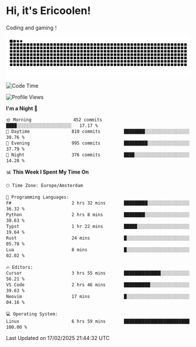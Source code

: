 # Hi, it's Ericoolen!
Coding and gaming！

<picture>
  <source media="(prefers-color-scheme: dark)" srcset="https://raw.githubusercontent.com/Eric-Song-Nop/Eric-Song-Nop/output/github-contribution-grid-snake-dark.svg">
  <source media="(prefers-color-scheme: light)" srcset="https://raw.githubusercontent.com/Eric-Song-Nop/Eric-Song-Nop/output/github-contribution-grid-snake.svg">
  <img alt="github contribution grid snake animation" src="https://raw.githubusercontent.com/Eric-Song-Nop/Eric-Song-Nop/output/github-contribution-grid-snake.svg">
</picture>

<!--START_SECTION:waka-->
![Code Time](http://img.shields.io/badge/Code%20Time-1%2C778%20hrs%2013%20mins-blue)

![Profile Views](http://img.shields.io/badge/Profile%20Views-8-blue)

**I'm a Night 🦉** 

```text
🌞 Morning                452 commits         ████░░░░░░░░░░░░░░░░░░░░░   17.17 % 
🌆 Daytime                810 commits         ████████░░░░░░░░░░░░░░░░░   30.76 % 
🌃 Evening                995 commits         █████████░░░░░░░░░░░░░░░░   37.79 % 
🌙 Night                  376 commits         ████░░░░░░░░░░░░░░░░░░░░░   14.28 % 
```


📊 **This Week I Spent My Time On** 

```text
🕑︎ Time Zone: Europe/Amsterdam

💬 Programming Languages: 
F#                       2 hrs 32 mins       █████████░░░░░░░░░░░░░░░░   36.32 % 
Python                   2 hrs 8 mins        ████████░░░░░░░░░░░░░░░░░   30.63 % 
Typst                    1 hr 22 mins        █████░░░░░░░░░░░░░░░░░░░░   19.64 % 
Rust                     24 mins             █░░░░░░░░░░░░░░░░░░░░░░░░   05.78 % 
Lua                      8 mins              █░░░░░░░░░░░░░░░░░░░░░░░░   02.02 % 

🔥 Editors: 
Cursor                   3 hrs 55 mins       ██████████████░░░░░░░░░░░   56.21 % 
VS Code                  2 hrs 46 mins       ██████████░░░░░░░░░░░░░░░   39.63 % 
Neovim                   17 mins             █░░░░░░░░░░░░░░░░░░░░░░░░   04.16 % 

💻 Operating System: 
Linux                    6 hrs 59 mins       █████████████████████████   100.00 % 
```


 Last Updated on 17/02/2025 21:44:32 UTC
<!--END_SECTION:waka-->
